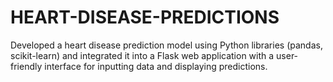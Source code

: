 # HEART-DISEASE-PREDICTIONS
Developed a heart disease prediction model using Python libraries (pandas, scikit-learn) and integrated it into a Flask web application with a user-friendly interface for inputting data and displaying predictions. 
